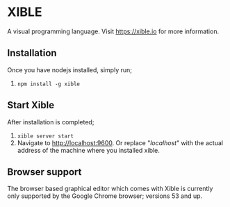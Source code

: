 # XIBLE
A visual programming language. Visit <https://xible.io> for more information.

## Installation
Once you have nodejs installed, simply run;
1.  <code>npm install -g xible</code>

## Start Xible
After installation is completed;
1.  <code>xible server start</code>
2.  Navigate to <http://localhost:9600>. Or replace "_localhost_" with the actual address of the machine where you installed xible.

## Browser support
The browser based graphical editor which comes with Xible is currently only supported by the Google Chrome browser; versions 53 and up.
